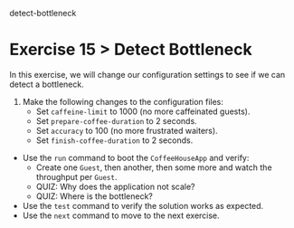 detect-bottleneck

# Exercise 15 > Detect Bottleneck

In this exercise, we will change our configuration settings to see if we can detect a bottleneck.

1. Make the following changes to the configuration files:
    - Set `caffeine-limit` to 1000 (no more caffeinated guests).
    - Set `prepare-coffee-duration` to 2 seconds.
    - Set `accuracy` to 100 (no more frustrated waiters).
    - Set `finish-coffee-duration` to 2 seconds.
- Use the `run` command to boot the `CoffeeHouseApp` and verify:
    - Create one `Guest`, then another, then some more and watch the throughput per `Guest`.
    - QUIZ: Why does the application not scale?
    - QUIZ: Where is the bottleneck?
- Use the `test` command to verify the solution works as expected.
- Use the `next` command to move to the next exercise.